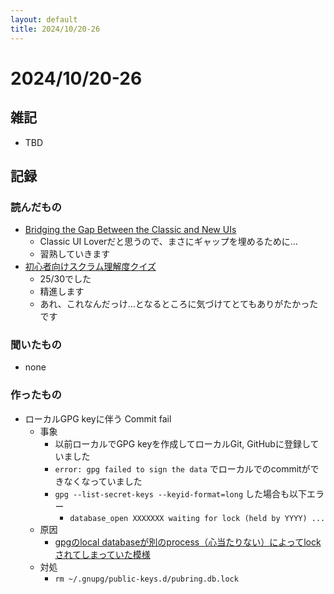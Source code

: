 ```yaml
---
layout: default
title: 2024/10/20-26
---
```


# 2024/10/20-26

## 雑記

* TBD

## 記録

### 読んだもの

* [Bridging the Gap Between the Classic and New UIs](https://blog.jetbrains.com/idea/2024/10/bridging-the-gap-between-the-classic-and-new-uis/)
  * Classic UI Loverだと思うので、まさにギャップを埋めるために…
  * 習熟していきます
* [初心者向けスクラム理解度クイズ](https://www.ryuzee.com/contents/blog/14594)
  * 25/30でした
  * 精進します
  * あれ、これなんだっけ…となるところに気づけてとてもありがたかったです

### 聞いたもの

* none

### 作ったもの

* ローカルGPG keyに伴う Commit fail
  * 事象
    * 以前ローカルでGPG keyを作成してローカルGit, GitHubに登録していました
    * `error: gpg failed to sign the data` でローカルでのcommitができなくなっていました
    * `gpg --list-secret-keys --keyid-format=long` した場合も以下エラー
      * `database_open XXXXXXX waiting for lock (held by YYYY) ...`
  * 原因
    * [gpgのlocal databaseが別のprocess（心当たりない）によってlockされてしまっていた模様](https://www.reddit.com/r/debian/comments/cdgrik/gpg_e_hangs_checking_the_trustdb_removing_stale/)
  * 対処
    * `rm ~/.gnupg/public-keys.d/pubring.db.lock`
